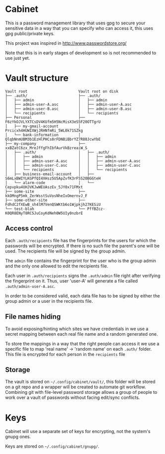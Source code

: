 # Cabinet

This is a password management library that uses gpg to secure your sensitive
data in a way that you can specify who can access it, this uses gpg
public/private keys.

This project was inspired in http://www.passwordstore.org/

Note that this is in early stages of development so is not recommended to use
just yet.


# Vault structure

    Vault root                       Vault root on disk
    ├── .auth/                       ├── .auth/
    │   ├── admin                    │   ├── admin
    │   ├── admin-user-A.asc         │   ├── admin-user-A.asc
    │   ├── admin-user-B.asc         │   ├── admin-user-B.asc
    │   └── recipients               │   └── recipients
    ├── Personal                     ├── F6zYkOJVLYXTCsDV4KUfm5H5NcMisX3eS5F20OTTgrU
    │   ├── my-gmail-account         │   Prcicxh4HUWIXWjJRHNfmRi_5WL0k71SZkg
    │   └── bank-information         │   QlqbNnmUBM3b1EzHlPHCs8rFDNBiBbrYZ7R88JcwYbE
    ├── my-company                   ├── xxBZatC6zx_MreJffgFhIbfAurVkBzreaiW_S
    │   ├── .auth/                   │   ├── .auth/
    │   │   ├── admin                │   │   ├── admin
    │   │   ├── admin-user-A.asc     │   │   ├── admin-user-A.asc
    │   │   ├── admin-user-C.asc     │   │   ├── admin-user-C.asc
    │   │   └── recipients           │   │   └── recipients
    │   ├── business-email-account   │   ├──  S6mLxBWIYLKGPfQI4XHsz5U5ApZvfK3rF5S20BGGteH
    │   └── alarm-code               │   └──  Cepvpku4UHJVKJwWEUAszEv_5JY0x71FMxt
    ├── some-site                    ├── kkOMngP5mk_ZerWsstSuVosNheIxOmernvJ_F
    ├── some-other-site              ├── FdhdC2fXEwB_sh4lM7VenQSWKtb6o1Wjpkjh27KESiU
    └── test-blah                    └── PffBZcz-K0QR8ENyT8RC5JuCoyKdNeh0W5UIy0nzbrE

## Access control

Each `.auth/recipients` file has the fingerprints for the users for which the
passwords will be encrypted. If there is no such file the parent's one will be
used. The recipients file will be signed by the group admin.

The `admin` file contains the fingerprint for the user who is the group admin
and the only one allowed to edit the recipients file.

Each user in `.auth/recipients` signs the `.auth/admin` file right after
verifying the fingerprint on it. Thus, user 'user-A' will generate a file
called `.auth/admin-user-A.asc`.

In order to be considered valid, each data file has to be signed by either the
group admin or a user in the recipients file.


## File names hiding

To avoid exposing/hinting which sites we have credentials in we use a secret
mapping between each real file name and a random generated one.

To store the mappings in a way that the right people can access it we use a
specific file to map 'real name' -> 'random name' on each `.auth/` folder. This
file is encrypted for each person in the `recipients` file


## Storage

The vault is stored on `~/.config/cabinet/vault/`, this folder will be stored on
a git repo and a wrapper will be created to automate git workflow. Combining
git with file-level password storage allows a group of people to work over a
vault of passwords without facing edit/sync conflicts.


# Keys

Cabinet will use a separate set of keys for encrypting, not the system's gnupg ones.

Keys are stored on `~/.config/cabinet/gnupg/`.
